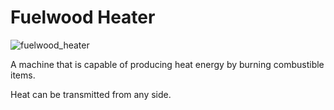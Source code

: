 # Fuelwood Heater
![fuelwood_heater](item:mekanism:fuelwood_heater)

A machine that is capable of producing heat energy by burning combustible items.

Heat can be transmitted from any side.

